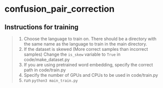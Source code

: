 # confusion_pair_correction

Instructions for training
------

> 1) Choose the language to train on. There should be a directory with the same name as the language to train in the main directory. 
> 2) If the dataset is skewed (More correct samples than incorrect samples) Change the `is_skew` variable to `True` in code/make_dataset.py
> 3) If you are using pretrained word embedding, specify the correct path in code/train.py
> 4) Specify the number of GPUs and CPUs to be used in code/train.py
> 5) run `python3 main_train.py`
